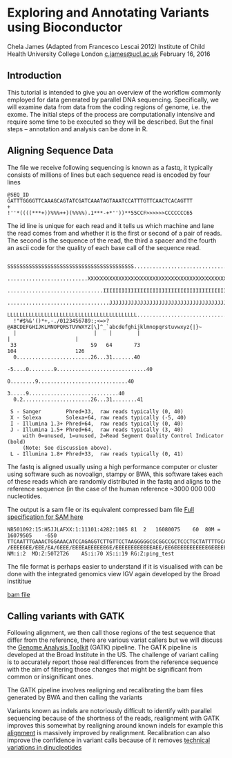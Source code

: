 

# Exploring and Annotating Variants using Bioconductor
Chela James (Adapted from Francesco Lescai 2012)
Institute of Child Health
University College London
c.james@ucl.ac.uk
February 16, 2016

## Introduction

This tutorial is intended to give you an overview of the workflow commonly employed for data generated by parallel DNA sequencing.  Specifically, we will examine data from data from the coding regions of genome, i.e. the exome.  The initial steps of the process are computationally intensive and require some time to be executed so they will be described. But the final steps – annotation and analysis can be done in R.


## Aligning Sequence Data
The file we receive following sequencing is known as a fastq, it typically consists of millions of lines but each sequence read is encoded by four lines
```
@SEQ_ID
GATTTGGGGTTCAAAGCAGTATCGATCAAATAGTAAATCCATTTGTTCAACTCACAGTTT
+
!''*((((***+))%%%++)(%%%%).1***-+*''))**55CCF>>>>>>CCCCCCC65
```

The id line is unique for each read and it tells us which machine and lane the read comes from and whether it is the first or second of a pair of reads. The second is the sequence of the read, the third a spacer and the fourth an ascii code for the quality of each base call of the sequence read.


```
  SSSSSSSSSSSSSSSSSSSSSSSSSSSSSSSSSSSSSSSSS.....................................................
  ..........................XXXXXXXXXXXXXXXXXXXXXXXXXXXXXXXXXXXXXXXXXXXXXX......................
  ...............................IIIIIIIIIIIIIIIIIIIIIIIIIIIIIIIIIIIIIIIII......................
  .................................JJJJJJJJJJJJJJJJJJJJJJJJJJJJJJJJJJJJJJJ......................
  LLLLLLLLLLLLLLLLLLLLLLLLLLLLLLLLLLLLLLLLLL....................................................
  !"#$%&'()*+,-./0123456789:;<=>?@ABCDEFGHIJKLMNOPQRSTUVWXYZ[\]^_`abcdefghijklmnopqrstuvwxyz{|}~
  |                         |    |        |                              |                     |
 33                        59   64       73                            104                   126
  0........................26...31.......40                                
                           -5....0........9.............................40 
                                 0........9.............................40 
                                    3.....9.............................40 
  0.2......................26...31........41                              

 S - Sanger        Phred+33,  raw reads typically (0, 40)
 X - Solexa        Solexa+64, raw reads typically (-5, 40)
 I - Illumina 1.3+ Phred+64,  raw reads typically (0, 40)
 J - Illumina 1.5+ Phred+64,  raw reads typically (3, 40)
     with 0=unused, 1=unused, 2=Read Segment Quality Control Indicator (bold) 
     (Note: See discussion above).
 L - Illumina 1.8+ Phred+33,  raw reads typically (0, 41)
 ```
The fastq is aligned usually using a high performance computer or cluster using software such as novoalign, stampy or BWA, this software takes each of these reads which are randomly distributed in the fastq and aligns to the reference sequence (in the case of the human reference ~3000 000 000 nucleotides.


The output is a sam file or its equivalent compressed bam file
<a href="https://samtools.github.io/hts-specs/SAMv1.pdf">Full specification for SAM here</a>


```
NB501092:15:H5JJLAFXX:1:11101:4282:1085	81	2	16080075	60	80M	=	16079505	-650	TTCAATTTGAAACTGGAAACATCCAGAGGTCTTGTTCCTAAGGGGGCGCGGCCGCTCCCTGCTATTTTGCACCTTCGGAC	/EEEE6EE/EEE/EA/6EEE/EEEEAEEEEEE6E/EEEEEEEEEEEEAEE/EE6EEEEEEEEEEE6EEEEEEEEEAA//A	NM:i:2	MD:Z:50T2T26	AS:i:70	XS:i:19	RG:Z:ping_test
```

The file format is perhaps easier to understand if it is visualised with can be done with the integrated genomics view IGV again developed by the Broad instititue

<a href="https://basespace.files.wordpress.com/2012/10/igv_screenshot1.png">bam file</a>


## Calling variants with GATK

Following alignment, we then call those regions of the test sequence that differ from the reference, there are various variat callers but we will discuss the <a href="https://www.broadinstitute.org/gatk/">Genome Analysis Toolkit</a> (GATK) pipeline.  The GATK pipeline is developed at the Broad Institute in the US.
The challenge of variant calling is to accurately report those real differences from the reference sequence with the aim of filtering those changes that might be significant from common or insignificant ones.

The GATK pipeline involves realigning and recalibrating the bam files generated by BWA and then calling the variants

Variants known as indels are notoriously difficult to identify with parallel sequencing because of the shortness of the reads, realignment with GATK improves this somewhat by realigning around known indels for example this <a href="https://raw.githubusercontent.com/mozack/abra/master/misc/example.png">alignment</a> is massively improved by realignment.  Recalibration can also improve the confidence in variant calls because of it removes <a href="http://cdn.vanillaforums.com/gatk.vanillaforums.com/FileUpload/16/257337235569ff4ea8f4a05e803b8c.png">technical variations in dinucleotides</a>
